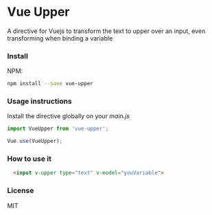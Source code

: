 # Vue Upper
A directive for Vuejs to transform the text to upper over an input, even transforming when binding a variable

### Install  

NPM:  
```bash
npm install --save vue-upper
```

### Usage instructions  

Install the directive globally on your *main.js*

```javascript
import VueUpper from 'vue-upper';

Vue.use(VueUpper);
```

### How to use it

```html
  <input v-upper type="text" v-model="youVariable">
```

### License
MIT

